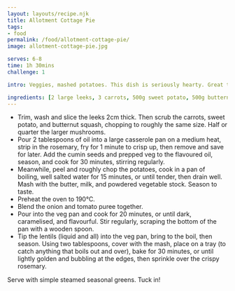 ```yaml
---
layout: layouts/recipe.njk
title: Allotment Cottage Pie
tags:
- food
permalink: /food/allotment-cottage-pie/
image: allotment-cottage-pie.jpg

serves: 6-8
time: 1h 30mins
challenge: 1

intro: Veggies, mashed potatoes. This dish is seriously hearty. Great to present as you can put the casserole dish in the middle of the table and just let everyone serve themselves.

ingredients: [2 large leeks, 3 carrots, 500g sweet potato, 500g butternut squash or pumpkin, 200 - 400g mixed wild or chestnut mushrooms, olive oil, 3 sprigs of fresh rosemary, 1 teaspoon cumin seeds, 2kg potatoes, 40g unsalted butter, 1 splash of oat milk, 2 teaspoons of powdered vegetable stock, 1 onion, 3 tablespoons tomato purée, 400g tin of green lentils]
---
```

- Trim, wash and slice the leeks 2cm thick. Then scrub the carrots, sweet potato, and butternut squash, chopping to roughly the same size. Half or quarter the larger mushrooms.
- Pour 2 tablespoons of oil into a large casserole pan on a medium heat, strip in the rosemary, fry for 1 minute to crisp up, then remove and save for later. Add the cumin seeds and prepped veg to the flavoured oil, season, and cook for 30 minutes, stirring regularly.
- Meanwhile, peel and roughly chop the potatoes, cook in a pan of boiling, well salted water for 15 minutes, or until tender, then drain well. Mash with the butter, milk, and powdered vegetable stock. Season to taste.
- Preheat the oven to 190°C⁣.
- Blend the onion and tomato puree together.
- Pour into the veg pan and cook for 20 minutes, or until dark, caramelised, and flavourful. Stir regularly, scraping the bottom of the pan with a wooden spoon.
- Tip the lentils (liquid and all) into the veg pan, bring to the boil, then season. Using two tablespoons, cover with the mash, place on a tray (to catch anything that boils out and over), bake for 30 minutes, or until lightly golden and bubbling at the edges, then sprinkle over the crispy rosemary.

Serve with simple steamed seasonal greens. Tuck in!
